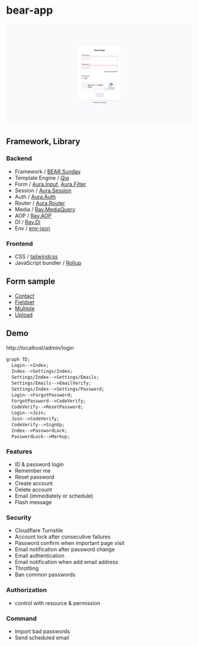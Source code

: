 # bear-app

![SCREENSHOT.png](SCREENSHOT.png)

## Framework, Library

### Backend

* Framework / [BEAR.Sunday](https://github.com/bearsunday/BEAR.Sunday)
* Template Engine / [Qiq](https://github.com/qiqphp/qiq)
* Form / [Aura.Input](https://github.com/auraphp/Aura.Input), [Aura.Filter](https://github.com/auraphp/Aura.Filter)
* Session / [Aura.Session](https://github.com/auraphp/Aura.Session)
* Auth / [Aura.Auth](https://github.com/auraphp/Aura.Auth)
* Router / [Aura.Router](https://github.com/auraphp/Aura.Router)
* Media / [Ray.MediaQuery](https://github.com/ray-di/Ray.MediaQuery)
* AOP / [Ray.AOP](https://github.com/ray-di/Ray.Aop)
* DI / [Ray.Di](https://github.com/ray-di/Ray.Di)
* Env / [env-json](https://github.com/koriym/Koriym.EnvJson)

### Frontend

* CSS / [tailwindcss](https://tailwindcss.com/)
* JavaScript bundler / [Rollup](https://rollupjs.org)

## Form sample

* [Contact](http://localhost/admin/contact-demo)
* [Fieldset](http://localhost/admin/fieldset-demo)
* [Multiple](http://localhost/admin/multiple-demo)
* [Upload](http://localhost/admin/upload-demo)

## Demo

http://localhost/admin/login

```mermaid
graph TD;
  Login-->Index;
  Index-->Settings/Index;
  Settings/Index-->Settings/Emails;
  Settings/Emails-->EmailVerify;
  Settings/Index-->Settings/Password;
  Login-->ForgotPassword;
  ForgotPassword-->CodeVerify;
  CodeVerify-->ResetPassword;
  Login-->Join;
  Join-->CodeVerify;
  CodeVerify-->SignUp;
  Index-->PasswordLock;
  PasswordLock-->Markup;
```

### Features

* ID & password login
* Remember me
* Reset password
* Create account
* Delete account
* Email (immediately or schedule)
* Flash message

### Security

* Cloudflare Turnstile
* Account lock after consecutive failures
* Password confirm when important page visit
* Email notification after password change
* Email authentication
* Email notification when add email address
* Throttling
* Ban common passwords

### Authorization

* control with resource & permission

### Command

* Import bad passwords
* Send scheduled email
